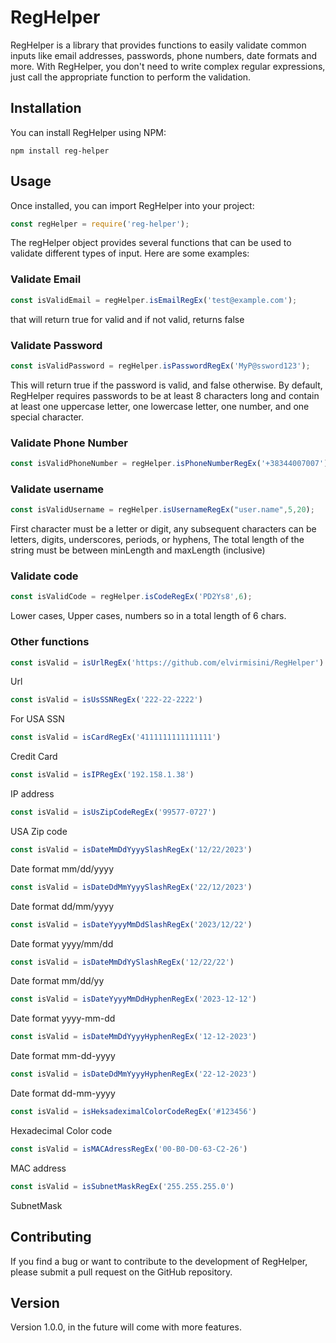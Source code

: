 # RegHelper

RegHelper is a library that provides functions to easily validate common inputs like email addresses, passwords, phone numbers, date formats and more. With RegHelper, you don't need to write complex regular expressions, just call the appropriate function to perform the validation.

## Installation
You can install RegHelper using NPM:

```npm
npm install reg-helper
```

## Usage
Once installed, you can import RegHelper into your project:

```javascript
const regHelper = require('reg-helper');
```

The regHelper object provides several functions that can be used to validate different types of input. Here are some examples:

### Validate Email

```javascript
const isValidEmail = regHelper.isEmailRegEx('test@example.com');
```
that will return true for valid and if not valid, returns false

### Validate Password

```javascript
const isValidPassword = regHelper.isPasswordRegEx('MyP@ssword123');
```
This will return true if the password is valid, and false otherwise. By default, RegHelper requires passwords to be at least 8 characters long and contain at least one uppercase letter, one lowercase letter, one number, and one special character.

### Validate Phone Number
```javascript
const isValidPhoneNumber = regHelper.isPhoneNumberRegEx('+38344007007');
```
### Validate username
```javascript
const isValidUsername = regHelper.isUsernameRegEx("user.name",5,20);
```
First character must be a letter or digit, any subsequent characters can be letters, digits, underscores, periods, or hyphens, The total length of the string must be between minLength and maxLength (inclusive)

### Validate code
```javascript
const isValidCode = regHelper.isCodeRegEx('PD2Ys8',6);
```
Lower cases, Upper cases, numbers so in a total length of 6 chars.

### Other functions

```javascript
const isValid = isUrlRegEx('https://github.com/elvirmisini/RegHelper')
```
Url
```javascript
const isValid = isUsSSNRegEx('222-22-2222')
```
For USA SSN
```javascript
const isValid = isCardRegEx('4111111111111111')
```
Credit Card
```javascript
const isValid = isIPRegEx('192.158.1.38')
```
IP address
```javascript
const isValid = isUsZipCodeRegEx('99577-0727')
```
USA Zip code
```javascript
const isValid = isDateMmDdYyyySlashRegEx('12/22/2023')
```
Date format  mm/dd/yyyy
```javascript
const isValid = isDateDdMmYyyySlashRegEx('22/12/2023')
```
Date format dd/mm/yyyy
```javascript
const isValid = isDateYyyyMmDdSlashRegEx('2023/12/22')
```
Date format yyyy/mm/dd
```javascript
const isValid = isDateMmDdYySlashRegEx('12/22/22')
```
Date format mm/dd/yy
```javascript
const isValid = isDateYyyyMmDdHyphenRegEx('2023-12-12')
```
Date format yyyy-mm-dd
```javascript
const isValid = isDateMmDdYyyyHyphenRegEx('12-12-2023')
```
Date format mm-dd-yyyy
```javascript
const isValid = isDateDdMmYyyyHyphenRegEx('22-12-2023')
```
Date format dd-mm-yyyy
```javascript
const isValid = isHeksadeximalColorCodeRegEx('#123456')
```
Hexadecimal Color code
```javascript
const isValid = isMACAdressRegEx('00-B0-D0-63-C2-26')
```
MAC address
```javascript
const isValid = isSubnetMaskRegEx('255.255.255.0')
```
SubnetMask

## Contributing
If you find a bug or want to contribute to the development of RegHelper, please submit a pull request on the GitHub repository.

## Version
Version 1.0.0, in the future will come with more features.

<!-- ## License
RegHelper is licensed under the --- License. See the LICENSE file for more information. -->
